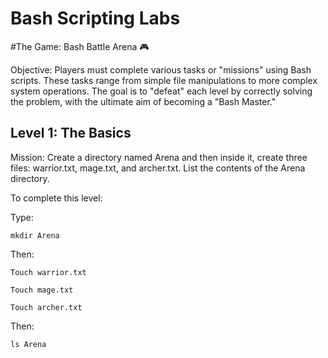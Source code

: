 # Bash Scripting Labs

#The Game: Bash Battle Arena 🎮

Objective: Players must complete various tasks or "missions" using Bash scripts. These tasks range from simple file manipulations to more complex system operations. The goal is to "defeat" each level by correctly solving the problem, with the ultimate aim of becoming a "Bash Master."

## Level 1: The Basics

Mission: Create a directory named Arena and then inside it, create three files: warrior.txt, mage.txt, and archer.txt. List the contents of the Arena directory.

To complete this level:

Type:
```
mkdir Arena
```
Then:
```
Touch warrior.txt
```
```
Touch mage.txt
```
```
Touch archer.txt
```
Then:
```
ls Arena
```
